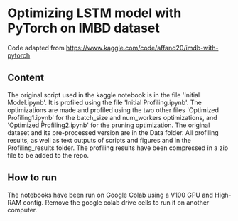 # Optimizing LSTM model with PyTorch on IMBD dataset

Code adapted from https://www.kaggle.com/code/affand20/imdb-with-pytorch

## Content
The original script used in the kaggle notebook is in the file 'Initial Model.ipynb'. It is profiled using the file 'Initial Profiling.ipynb'. The optimizations are made and profiled using the two other files 'Optimized Profiling1.ipynb' for the batch_size and num_workers optimizations, and 'Optimized Profiling2.ipynb' for the pruning optimization. The original dataset and its pre-processed version are in the Data folder. All profiling results, as well as text outputs of scripts and figures and in the Profiling_results folder. The profiling results have been compressed in a zip file to be added to the repo.

## How to run
The notebooks have been run on Google Colab using a V100 GPU and High-RAM config. Remove the google colab drive cells to run it on another computer. 



